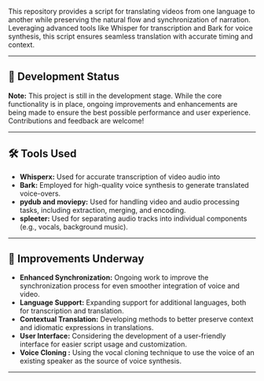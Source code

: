 


This repository provides a script for translating videos from one language to another while preserving the natural flow and synchronization of narration. Leveraging advanced tools like Whisper for transcription and Bark for voice synthesis, this script ensures seamless translation with accurate timing and context.

---

## 🚧 Development Status

**Note:** This project is still in the development stage. While the core functionality is in place, ongoing improvements and enhancements are being made to ensure the best possible performance and user experience. Contributions and feedback are welcome!

---
## 🛠️ Tools Used

- **Whisperx:** Used for accurate transcription of video audio into
- **Bark:** Employed for high-quality voice synthesis to generate translated voice-overs.
- **pydub and moviepy:** Used for handling video and audio processing tasks, including extraction, merging, and encoding.
- **spleeter:** Used for separating audio tracks into individual components (e.g., vocals, background music).

---
## 🚀 Improvements Underway

- **Enhanced Synchronization:** Ongoing work to improve the synchronization process for even smoother integration of voice and video.
- **Language Support:** Expanding support for additional languages, both for transcription and translation.
- **Contextual Translation:** Developing methods to better preserve context and idiomatic expressions in translations.
- **User Interface:** Considering the development of a user-friendly interface for easier script usage and customization.
- **Voice Cloning :** Using the vocal cloning technique to use the voice of an existing speaker as the source of voice synthesis.

---
